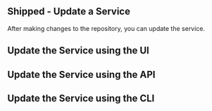 ## Shipped - Update a Service

After making changes to the repository, you can update the service.





## Update the Service using the UI






## Update the Service using the API





## Update the Service using the CLI


